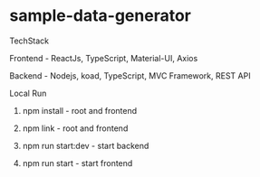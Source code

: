 # sample-data-generator


TechStack

Frontend - ReactJs, TypeScript, Material-UI, Axios

Backend - Nodejs, koad, TypeScript, MVC Framework, REST API


Local Run

1) npm install - root and frontend

2) npm link - root and frontend

3) npm run start:dev - start backend

4) npm run start - start frontend